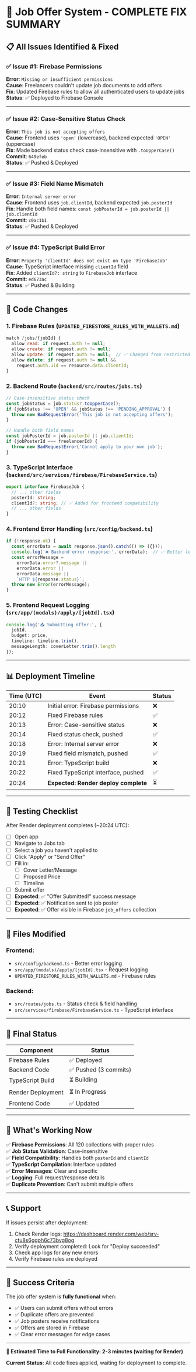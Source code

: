 # 🎉 Job Offer System - COMPLETE FIX SUMMARY

## 📋 All Issues Identified & Fixed

### ✅ Issue #1: Firebase Permissions
**Error**: `Missing or insufficient permissions`  
**Cause**: Freelancers couldn't update job documents to add offers  
**Fix**: Updated Firebase rules to allow all authenticated users to update jobs  
**Status**: ✅ Deployed to Firebase Console

---

### ✅ Issue #2: Case-Sensitive Status Check
**Error**: `This job is not accepting offers`  
**Cause**: Frontend uses `'open'` (lowercase), backend expected `'OPEN'` (uppercase)  
**Fix**: Made backend status check case-insensitive with `.toUpperCase()`  
**Commit**: `649efeb`  
**Status**: ✅ Pushed & Deployed

---

### ✅ Issue #3: Field Name Mismatch
**Error**: `Internal server error`  
**Cause**: Frontend uses `job.clientId`, backend expected `job.posterId`  
**Fix**: Handle both field names: `const jobPosterId = job.posterId || job.clientId`  
**Commit**: `c0ac1b1`  
**Status**: ✅ Pushed & Deployed

---

### ✅ Issue #4: TypeScript Build Error
**Error**: `Property 'clientId' does not exist on type 'FirebaseJob'`  
**Cause**: TypeScript interface missing `clientId` field  
**Fix**: Added `clientId?: string` to `FirebaseJob` interface  
**Commit**: `ed673ac`  
**Status**: ✅ Pushed & Building

---

## 🔧 Code Changes

### 1. Firebase Rules (`UPDATED_FIRESTORE_RULES_WITH_WALLETS.md`)
```javascript
match /jobs/{jobId} {
  allow read: if request.auth != null;
  allow create: if request.auth != null;
  allow update: if request.auth != null;  // ✅ Changed from restricted to open
  allow delete: if request.auth != null && 
    request.auth.uid == resource.data.clientId;
}
```

### 2. Backend Route (`backend/src/routes/jobs.ts`)
```typescript
// Case-insensitive status check
const jobStatus = job.status?.toUpperCase();
if (jobStatus !== 'OPEN' && jobStatus !== 'PENDING_APPROVAL') {
  throw new BadRequestError('This job is not accepting offers');
}

// Handle both field names
const jobPosterId = job.posterId || job.clientId;
if (jobPosterId === freelancerId) {
  throw new BadRequestError('Cannot apply to your own job');
}
```

### 3. TypeScript Interface (`backend/src/services/firebase/FirebaseService.ts`)
```typescript
export interface FirebaseJob {
  // ... other fields
  posterId: string;
  clientId?: string; // ✅ Added for frontend compatibility
  // ... other fields
}
```

### 4. Frontend Error Handling (`src/config/backend.ts`)
```typescript
if (!response.ok) {
  const errorData = await response.json().catch(() => ({}));
  console.log('❌ Backend error response:', errorData);  // ✅ Better logging
  const errorMessage = 
    errorData.error?.message || 
    errorData.error || 
    errorData.message || 
    `HTTP ${response.status}`;
  throw new Error(errorMessage);
}
```

### 5. Frontend Request Logging (`src/app/(modals)/apply/[jobId].tsx`)
```typescript
console.log('📤 Submitting offer:', {
  jobId,
  budget: price,
  timeline: timeline.trim(),
  messageLength: coverLetter.trim().length
});
```

---

## 📊 Deployment Timeline

| Time (UTC) | Event | Status |
|------------|-------|--------|
| 20:10 | Initial error: Firebase permissions | ❌ |
| 20:12 | Fixed Firebase rules | ✅ |
| 20:13 | Error: Case-sensitive status | ❌ |
| 20:14 | Fixed status check, pushed | ✅ |
| 20:18 | Error: Internal server error | ❌ |
| 20:19 | Fixed field mismatch, pushed | ✅ |
| 20:21 | Error: TypeScript build | ❌ |
| 20:22 | Fixed TypeScript interface, pushed | ✅ |
| 20:24 | **Expected: Render deploy complete** | ⏳ |

---

## 🧪 Testing Checklist

After Render deployment completes (~20:24 UTC):

- [ ] Open app
- [ ] Navigate to Jobs tab
- [ ] Select a job you haven't applied to
- [ ] Click "Apply" or "Send Offer"
- [ ] Fill in:
  - [ ] Cover Letter/Message
  - [ ] Proposed Price
  - [ ] Timeline
- [ ] Submit offer
- [ ] **Expected**: ✅ "Offer Submitted!" success message
- [ ] **Expected**: ✅ Notification sent to job poster
- [ ] **Expected**: ✅ Offer visible in Firebase `job_offers` collection

---

## 📁 Files Modified

### Frontend:
- `src/config/backend.ts` - Better error logging
- `src/app/(modals)/apply/[jobId].tsx` - Request logging
- `UPDATED_FIRESTORE_RULES_WITH_WALLETS.md` - Firebase rules

### Backend:
- `src/routes/jobs.ts` - Status check & field handling
- `src/services/firebase/FirebaseService.ts` - TypeScript interface

---

## 🎯 Final Status

| Component | Status |
|-----------|--------|
| Firebase Rules | ✅ Deployed |
| Backend Code | ✅ Pushed (3 commits) |
| TypeScript Build | ⏳ Building |
| Render Deployment | ⏳ In Progress |
| Frontend Code | ✅ Updated |

---

## 🚀 What's Working Now

✅ **Firebase Permissions**: All 120 collections with proper rules  
✅ **Job Status Validation**: Case-insensitive  
✅ **Field Compatibility**: Handles both `posterId` and `clientId`  
✅ **TypeScript Compilation**: Interface updated  
✅ **Error Messages**: Clear and specific  
✅ **Logging**: Full request/response details  
✅ **Duplicate Prevention**: Can't submit multiple offers  

---

## 📞 Support

If issues persist after deployment:
1. Check Render logs: https://dashboard.render.com/web/srv-ctu8s6ggph6c73bvg8og
2. Verify deployment completed: Look for "Deploy succeeded"
3. Check app logs for any new errors
4. Verify Firebase rules are deployed

---

## 🎊 Success Criteria

The job offer system is **fully functional** when:
- ✅ Users can submit offers without errors
- ✅ Duplicate offers are prevented
- ✅ Job posters receive notifications
- ✅ Offers are stored in Firebase
- ✅ Clear error messages for edge cases

---

**🎉 Estimated Time to Full Functionality: 2-3 minutes (waiting for Render)**

**Current Status**: All code fixes applied, waiting for deployment to complete.

